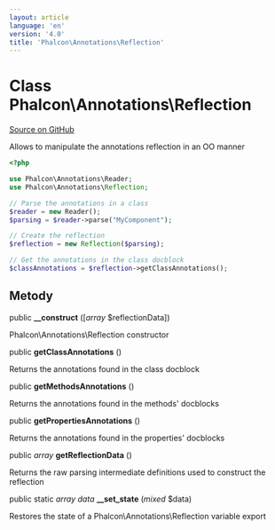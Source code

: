 ```yaml
---
layout: article
language: 'en'
version: '4.0'
title: 'Phalcon\Annotations\Reflection'
---
```

# Class **Phalcon\Annotations\Reflection**

<a href="https://github.com/phalcon/cphalcon/tree/v4.0.0/phalcon/annotations/reflection.zep" class="btn btn-default btn-sm">Source on GitHub</a>

Allows to manipulate the annotations reflection in an OO manner

```php
<?php

use Phalcon\Annotations\Reader;
use Phalcon\Annotations\Reflection;

// Parse the annotations in a class
$reader = new Reader();
$parsing = $reader->parse("MyComponent");

// Create the reflection
$reflection = new Reflection($parsing);

// Get the annotations in the class docblock
$classAnnotations = $reflection->getClassAnnotations();

```

## Metody

public **__construct** ([*array* $reflectionData])

Phalcon\Annotations\Reflection constructor

public **getClassAnnotations** ()

Returns the annotations found in the class docblock

public **getMethodsAnnotations** ()

Returns the annotations found in the methods' docblocks

public **getPropertiesAnnotations** ()

Returns the annotations found in the properties' docblocks

public *array* **getReflectionData** ()

Returns the raw parsing intermediate definitions used to construct the reflection

public static *array data* **__set_state** (*mixed* $data)

Restores the state of a Phalcon\Annotations\Reflection variable export